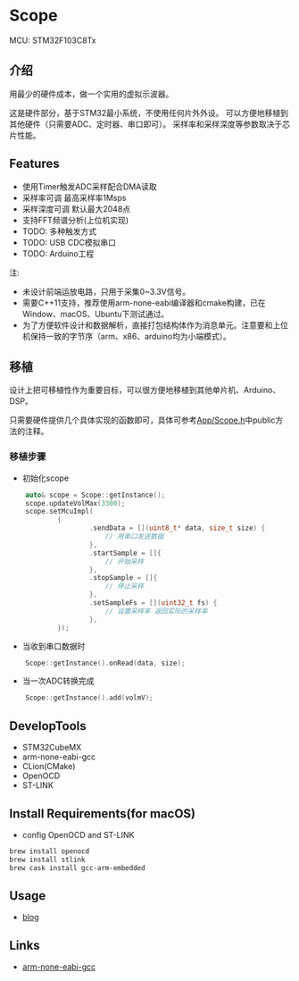 # Scope

MCU: STM32F103C8Tx

## 介绍

用最少的硬件成本，做一个实用的虚拟示波器。

这是硬件部分，基于STM32最小系统，不使用任何片外外设。
可以方便地移植到其他硬件（只需要ADC、定时器、串口即可）。
采样率和采样深度等参数取决于芯片性能。

## Features

* 使用Timer触发ADC采样配合DMA读取
* 采样率可调 最高采样率1Msps
* 采样深度可调 默认最大2048点
* 支持FFT频谱分析(上位机实现)
* TODO: 多种触发方式
* TODO: USB CDC模拟串口
* TODO: Arduino工程

注: 
* 未设计前端运放电路，只用于采集0~3.3V信号。
* 需要C++11支持，推荐使用arm-none-eabi编译器和cmake构建，已在Window、macOS、Ubuntu下测试通过。
* 为了方便软件设计和数据解析，直接打包结构体作为消息单元。注意要和上位机保持一致的字节序（arm、x86、arduino均为小端模式）。

## 移植

设计上把可移植性作为重要目标，可以很方便地移植到其他单片机、Arduino、DSP。

只需要硬件提供几个具体实现的函数即可，具体可参考[App/Scope.h](App/Scope.h)中public方法的注释。

### 移植步骤

* 初始化scope
```cpp
    auto& scope = Scope::getInstance();
    scope.updateVolMax(3300);
    scope.setMcuImpl(
            {
                    .sendData = [](uint8_t* data, size_t size) {
                        // 用串口发送数据
                    },
                    .startSample = []{
                        // 开始采样
                    },
                    .stopSample = []{
                        // 停止采样
                    },
                    .setSampleFs = [](uint32_t fs) {
                        // 设置采样率 返回实际的采样率
                    },
            });
```
* 当收到串口数据时
```cpp
    Scope::getInstance().onRead(data, size);
```
* 当一次ADC转换完成
```cpp
    Scope::getInstance().add(volmV);
```

## DevelopTools

* STM32CubeMX
* arm-none-eabi-gcc
* CLion(CMake)
* OpenOCD
* ST-LINK

## Install Requirements(for macOS)

* config OpenOCD and ST-LINK
```bash
brew install openocd
brew install stlink
brew cask install gcc-arm-embedded
```

## Usage
* [blog](https://blog.csdn.net/u012456479/article/details/101543344)

## Links

* [arm-none-eabi-gcc](https://developer.arm.com/tools-and-software/open-source-software)
